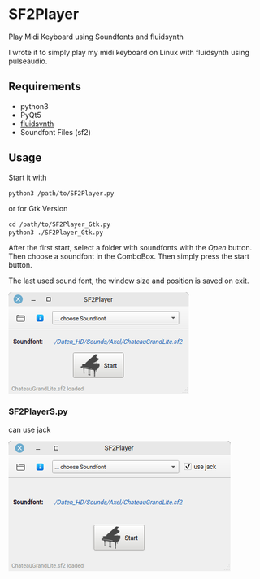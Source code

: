 # SF2Player
Play Midi Keyboard using Soundfonts and fluidsynth

I wrote it to simply play my midi keyboard on Linux with fluidsynth using pulseaudio.

## Requirements

* python3
* PyQt5
* [fluidsynth](https://github.com/FluidSynth/fluidsynth)
* Soundfont Files (sf2)

## Usage

Start it with

    python3 /path/to/SF2Player.py

or for Gtk Version

    cd /path/to/SF2Player_Gtk.py
    python3 ./SF2Player_Gtk.py
    
After the first start, select a folder with soundfonts with the *Open* button.
Then choose a soundfont in the ComboBox.
Then simply press the start button.

The last used sound font, the window size and position is saved on exit.

![Screenshot](https://github.com/Axel-Erfurt/SF2Player/blob/main/screenshot.png?raw=true)

### SF2PlayerS.py

can use jack

![Screenshot](https://github.com/Axel-Erfurt/SF2Player/blob/main/screenshot2.png?raw=true)
